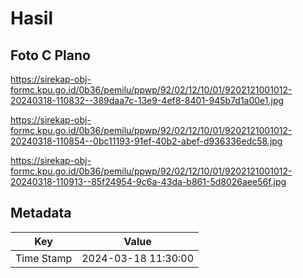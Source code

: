 # Hasil

## Foto C Plano

https://sirekap-obj-formc.kpu.go.id/0b36/pemilu/ppwp/92/02/12/10/01/9202121001012-20240318-110832--389daa7c-13e9-4ef8-8401-945b7d1a00e1.jpg

https://sirekap-obj-formc.kpu.go.id/0b36/pemilu/ppwp/92/02/12/10/01/9202121001012-20240318-110854--0bc11193-91ef-40b2-abef-d936336edc58.jpg

https://sirekap-obj-formc.kpu.go.id/0b36/pemilu/ppwp/92/02/12/10/01/9202121001012-20240318-110913--85f24954-9c6a-43da-b861-5d8026aee56f.jpg


## Metadata

| Key        | Value               |
| ---------- | ------------------- |
| Time Stamp | 2024-03-18 11:30:00 |




